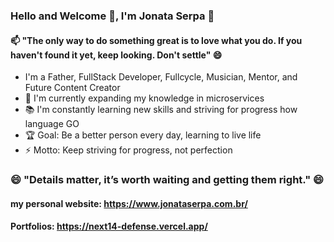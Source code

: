 ### Hello and Welcome 👋, I'm Jonata Serpa 👋
#### 📫 "The only way to do something great is to love what you do. If you haven't found it yet, keep looking. Don't settle" 😄

<!--
**jonataserpa/jonataserpa** is a ✨ _special_ ✨ repository because its `README.md` (this file) appears on your GitHub profile.

Here are some ideas to get you started:

- 🔭 I’m currently working on ...
- 🌱 I’m currently learning ...
- 👯 I’m looking to collaborate on ...
- 🤔 I’m looking for help with ...
- 💬 Ask me about ...
- 📫 How to reach me: ...
- 😄 Pronouns: ...
- ⚡ Fun fact: ...
-->

- I'm a Father, FullStack Developer, Fullcycle, Musician, Mentor, and Future Content Creator
- 🌱 I'm currently expanding my knowledge in microservices
- 📚 I'm constantly learning new skills and striving for progress how language GO
- 🏆 Goal: Be a better person every day, learning to live life
- ⚡ Motto: Keep striving for progress, not perfection

### 😄 "Details matter, it’s worth waiting and getting them right." 😄

#### my personal website: https://www.jonataserpa.com.br/

#### Portfolios: https://next14-defense.vercel.app/
